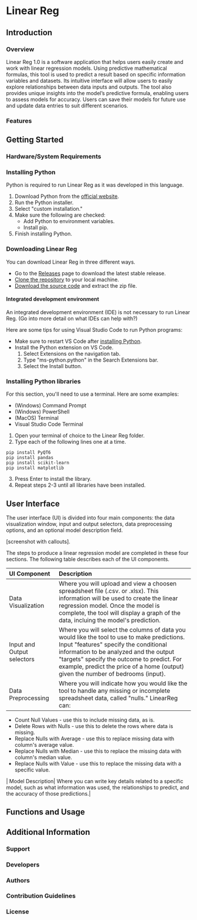 # Linear Reg

## Introduction


### Overview
Linear Reg 1.0 is a software application that helps users easily create and work with linear regression models. Using predictive mathematical formulas, this tool is used to predict a result based on specific information variables and datasets. 
Its intuitive interface will allow users to easily explore relationships between data inputs and outputs. The tool also provides unique insights into the model’s predictive formula, enabling users to assess models for accuracy. Users can save their models for future use and update data entries to suit different scenarios.
### Features

## Getting Started

### Hardware/System Requirements

### Installing Python

Python is required to run Linear Reg as it was developed in this language.

1. Download Python from the [official website](https://www.python.org/downloads/ "Official Python website").
2. Run the Python installer.
3. Select "custom installation."
4. Make sure the following are checked:
    - Add Python to environment variables.
    - Install pip.
5. Finish installing Python.

### Downloading Linear Reg

You can download Linear Reg in three different ways.

- Go to the [Releases](https://github.com/pfarinac/COIL_project/releases) page to download the latest stable release.
- [Clone the repository](https://docs.github.com/en/repositories/creating-and-managing-repositories/cloning-a-repository) to your local machine.
- [Download the source code](https://docs.github.com/en/repositories/working-with-files/using-files/downloading-source-code-archives) and extract the zip file. 

#### Integrated development environment

An integrated development environment (IDE) is not necessary to run Linear Reg. (Go into more detail on what IDEs can help with?)

Here are some tips for using Visual Studio Code to run Python programs:
- Make sure to restart VS Code after [installing Python](#installing-python).
- Install the Python extension on VS Code.
    1. Select Extensions on the navigation tab.
    2. Type "ms-python.python" in the Search Extensions bar.
    3. Select the Install button.

### Installing Python libraries

For this section, you'll need to use a terminal. Here are some examples:
- (Windows) Command Prompt
- (Windows) PowerShell
- (MacOS) Terminal
- Visual Studio Code Terminal

1. Open your terminal of choice to the Linear Reg folder.
2. Type each of the following lines one at a time.

```
pip install PyQT6
pip install pandas
pip install scikit-learn
pip install matplotlib
```
3. Press Enter to install the library.
4. Repeat steps 2-3 until all libraries have been installed.

## User Interface
The user interface (UI) is divided into four main components: the data visualization window, input and output selectors, data preprocessing options, and an optional model description field.

[screenshot with callouts].

The steps to produce a linear regression model are completed in these four sections. The following table describes each of the UI components.

| UI Component| Description|
|:----------------------|:------------------------------------------------------------------------------|
| Data Visualization| Where you will upload and view a choosen spreadsheet file (.csv. or .xlsx). This information will be used to create the linear regression model. Once the model is complete, the tool will display a graph of the data, incluing the model's prediction.|
| Input and Output selectors| Where you will select the columns of data you would like the tool to use to make predictions. Input "features" specify the conditional information to be analyzed and the output "targets" specify the outcome to predict. For example, predict the price of a home (output) given the number of bedrooms (input).|
| Data Preprocessing| Where you will indicate how you would like the tool to handle any missing or incomplete spreadsheet data, called "nulls." LinearReg can: 
* Count Null Values - use this to include missing data, as is. 
* Delete Rows with Nulls - use this to delete the rows where data is missing.
* Replace Nulls with Average - use this to replace missing data with column's average value.
* Replace Nulls with Median - use this to replace the missing data with column's median value.
* Replace Nulls with Value - use this to replace the missing data with a specific value.

| Model Description| Where you can write key details related to a specific model, such as what information was used, the relationships to predict, and the accuracy of those predictions.|


## Functions and Usage

## Additional Information

### Support

### Developers

### Authors

### Contribution Guidelines

### License